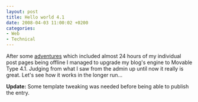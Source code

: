 ```yaml
---
layout: post
title: Hello world 4.1
date: 2008-04-03 11:00:02 +0200
categories:
- Web
- Technical
---
```

After some <a href="http://discussion.dreamhost.com/showflat.pl?Cat=&Board=3rdparty&Number=104041">adventures</a> which included almost 24 hours of my individual post pages being offline I managed to upgrade my blog's engine to Movable Type 4.1. Judging from what I saw from the admin up until now it really is great. Let's see how it works in the longer run...

<strong>Update:</strong> Some template tweaking was needed before being able to publish the entry.
